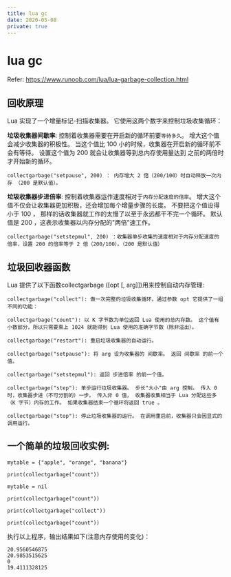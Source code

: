 ```yaml
---
title: lua gc
date: 2020-05-08
private: true
---
```

# lua gc
Refer:
https://www.runoob.com/lua/lua-garbage-collection.html

## 回收原理
Lua 实现了一个增量标记-扫描收集器。 它使用这两个数字来控制垃圾收集循环： 

**垃圾收集器间歇率**: 控制着收集器需要在开启新的循环前要`等待多久`。 增大这个值会减少收集器的积极性。 当这个值比 100 小的时候，收集器在开启新的循环前不会有等待。 设置这个值为 200 就会让收集器等到总内存使用量达到 之前的两倍时才开始新的循环。


    collectgarbage("setpause", 200) ： 内存增大 2 倍（200/100）时自动释放一次内存 （200 是默认值）。

**垃圾收集器步进倍率**: 控制着收集器运作速度相对于`内存分配速度的倍率`。 增大这个值不仅会让收集器更加积极，还会增加每个增量步骤的长度。 不要把这个值设得小于 100 ， 那样的话收集器就工作的太慢了以至于永远都干不完一个循环。 默认值是 200 ，这表示收集器以内存分配的"两倍"速工作。

    collectgarbage("setstepmul", 200) ：收集器单步收集的速度相对于内存分配速度的倍率，设置 200 的倍率等于 2 倍（200/100）。（200 是默认值）


## 垃圾回收器函数
Lua 提供了以下函数collectgarbage ([opt [, arg]])用来控制自动内存管理:

    collectgarbage("collect"): 做一次完整的垃圾收集循环。通过参数 opt 它提供了一组不同的功能：

    collectgarbage("count"): 以 K 字节数为单位返回 Lua 使用的总内存数。 这个值有小数部分，所以只需要乘上 1024 就能得到 Lua 使用的准确字节数（除非溢出）。

    collectgarbage("restart"): 重启垃圾收集器的自动运行。

    collectgarbage("setpause"): 将 arg 设为收集器的 间歇率。 返回 间歇率 的前一个值。

    collectgarbage("setstepmul"): 返回 步进倍率 的前一个值。

    collectgarbage("step"): 单步运行垃圾收集器。 步长"大小"由 arg 控制。 传入 0 时，收集器步进（不可分割的）一步。 传入非 0 值， 收集器收集相当于 Lua 分配这些多（K 字节）内存的工作。 如果收集器结束一个循环将返回 true 。

    collectgarbage("stop"): 停止垃圾收集器的运行。 在调用重启前，收集器只会因显式的调用运行。

## 一个简单的垃圾回收实例:
    mytable = {"apple", "orange", "banana"}

    print(collectgarbage("count"))

    mytable = nil

    print(collectgarbage("count"))

    print(collectgarbage("collect"))

    print(collectgarbage("count"))

执行以上程序，输出结果如下(注意内存使用的变化)：

    20.9560546875
    20.9853515625
    0
    19.4111328125
